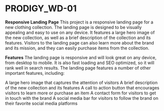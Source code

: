 # PRODIGY_WD-01
**Responsive Landing Page**
This project is a responsive landing page for a new clothing collection. The landing page is designed to be visually appealing and easy to use on any device. It features a large hero image of the new collection, as well as a brief description of the collection and its features. Visitors to the landing page can also learn more about the brand and its mission, and they can easily purchase items from the collection.

**Features**
The landing page is responsive and will look great on any device, from desktop to mobile. It is also fast loading and SEO optimized, so it will rank well in search results. The landing page features a number of other important features, including:

A large hero image that captures the attention of visitors
A brief description of the new collection and its features
A call to action button that encourages visitors to learn more or purchase an item
A contact form for visitors to get in touch with the brand
A social media bar for visitors to follow the brand on their favorite social media platforms
